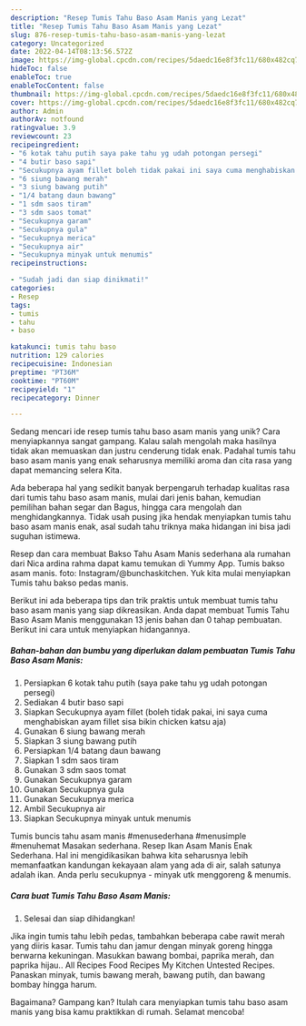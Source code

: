 ```yaml
---
description: "Resep Tumis Tahu Baso Asam Manis yang Lezat"
title: "Resep Tumis Tahu Baso Asam Manis yang Lezat"
slug: 876-resep-tumis-tahu-baso-asam-manis-yang-lezat
category: Uncategorized
date: 2022-04-14T08:13:56.572Z
image: https://img-global.cpcdn.com/recipes/5daedc16e8f3fc11/680x482cq70/tumis-tahu-baso-asam-manis-foto-resep-utama.jpg
hideToc: false
enableToc: true
enableTocContent: false
thumbnail: https://img-global.cpcdn.com/recipes/5daedc16e8f3fc11/680x482cq70/tumis-tahu-baso-asam-manis-foto-resep-utama.jpg
cover: https://img-global.cpcdn.com/recipes/5daedc16e8f3fc11/680x482cq70/tumis-tahu-baso-asam-manis-foto-resep-utama.jpg
author: Admin
authorAv: notfound
ratingvalue: 3.9
reviewcount: 23
recipeingredient:
- "6 kotak tahu putih saya pake tahu yg udah potongan persegi"
- "4 butir baso sapi"
- "Secukupnya ayam fillet boleh tidak pakai ini saya cuma menghabiskan ayam fillet sisa bikin chicken katsu aja"
- "6 siung bawang merah"
- "3 siung bawang putih"
- "1/4 batang daun bawang"
- "1 sdm saos tiram"
- "3 sdm saos tomat"
- "Secukupnya garam"
- "Secukupnya gula"
- "Secukupnya merica"
- "Secukupnya air"
- "Secukupnya minyak untuk menumis"
recipeinstructions:

- "Sudah jadi dan siap dinikmati!"
categories:
- Resep
tags:
- tumis
- tahu
- baso

katakunci: tumis tahu baso 
nutrition: 129 calories
recipecuisine: Indonesian
preptime: "PT36M"
cooktime: "PT60M"
recipeyield: "1"
recipecategory: Dinner

---
```





Sedang mencari ide resep tumis tahu baso asam manis yang unik? Cara menyiapkannya sangat gampang. Kalau salah mengolah maka hasilnya tidak akan memuaskan dan justru cenderung tidak enak. Padahal tumis tahu baso asam manis yang enak seharusnya memiliki aroma dan cita rasa yang dapat memancing selera Kita.





Ada beberapa hal yang sedikit banyak berpengaruh terhadap kualitas rasa dari tumis tahu baso asam manis, mulai dari jenis bahan, kemudian pemilihan bahan segar dan Bagus, hingga cara mengolah dan menghidangkannya. Tidak usah pusing jika hendak menyiapkan tumis tahu baso asam manis enak,      asal sudah tahu triknya maka hidangan ini bisa jadi suguhan istimewa.














Resep dan cara membuat Bakso Tahu Asam Manis sederhana ala rumahan dari Nica ardina rahma dapat kamu temukan di Yummy App. Tumis bakso asam manis. foto: Instagram/@bunchaskitchen. Yuk kita mulai menyiapkan Tumis tahu bakso pedas manis.






Berikut ini ada beberapa tips dan trik praktis untuk membuat tumis tahu baso asam manis yang siap dikreasikan. Anda dapat membuat Tumis Tahu Baso Asam Manis menggunakan 13 jenis bahan dan 0 tahap pembuatan. Berikut ini cara untuk menyiapkan hidangannya.

<!--inarticleads1-->

##### Bahan-bahan dan bumbu yang diperlukan dalam pembuatan Tumis Tahu Baso Asam Manis:

1. Persiapkan 6 kotak tahu putih (saya pake tahu yg udah potongan persegi)
1. Sediakan 4 butir baso sapi
1. Siapkan Secukupnya ayam fillet (boleh tidak pakai, ini saya cuma menghabiskan ayam fillet sisa bikin chicken katsu aja)
1. Gunakan 6 siung bawang merah
1. Siapkan 3 siung bawang putih
1. Persiapkan 1/4 batang daun bawang
1. Siapkan 1 sdm saos tiram
1. Gunakan 3 sdm saos tomat
1. Gunakan Secukupnya garam
1. Gunakan Secukupnya gula
1. Gunakan Secukupnya merica
1. Ambil Secukupnya air
1. Siapkan Secukupnya minyak untuk menumis


Tumis buncis tahu asam manis #menusederhana #menusimple #menuhemat Masakan sederhana. Resep Ikan Asam Manis Enak Sederhana. Hal ini mengidikasikan bahwa kita seharusnya lebih memanfaatkan kandungan kekayaan alam yang ada di air, salah satunya adalah ikan. Anda perlu secukupnya - minyak utk menggoreng &amp; menumis. 

<!--inarticleads2-->

##### Cara buat Tumis Tahu Baso Asam Manis:


1. Selesai dan siap dihidangkan!

Jika ingin tumis tahu lebih pedas, tambahkan beberapa cabe rawit merah yang diiris kasar. Tumis tahu dan jamur dengan minyak goreng hingga berwarna kekuningan. Masukkan bawang bombai, paprika merah, dan paprika hijau.. All Recipes Food Recipes My Kitchen Untested Recipes. Panaskan minyak, tumis bawang merah, bawang putih, dan bawang bombay hingga harum. 

Bagaimana? Gampang kan? Itulah cara menyiapkan tumis tahu baso asam manis yang bisa kamu praktikkan di rumah. Selamat mencoba!
